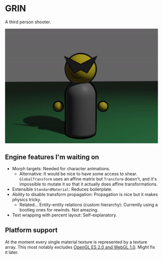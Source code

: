 # GRIN
A third person shooter.

![yes the gif is grainy I didn't want to recreate it okay?](assets/promo.gif)

## Engine features I'm waiting on
- Morph targets: Needed for character animations.
    - Alternative: It would be nice to have some access to shear. `GlobalTransform` uses an affine matrix but `Transform` doesn't,
    and it's impossible to mutate it so that it actually does affine transformations.
- Extensible `StandardMaterial`: Reduces boilerplate.
- Ability to disable transform propagation: Propagation is nice but it makes physics tricky.
    - Related... Entity-entity relations (custom hierarchy): Currently using a bootleg ones for rewinds. Not amazing.
- Text wrapping with percent layout: Self-explanatory.

## Platform support
At the moment every single material texture is represented by a texture array.
This most notably excludes [OpenGL ES 2.0 and WebGL 1.0](https://docs.unity3d.com/Manual/class-Texture2DArray.html).
Might fix it later.
